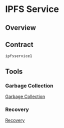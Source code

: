 IPFS Service
============

## Overview

## Contract

```ipfsservice1```

## Tools
### Garbage Collection

[Garbage Collection](garbage-collection)

### Recovery

[Recovery](recovery)
